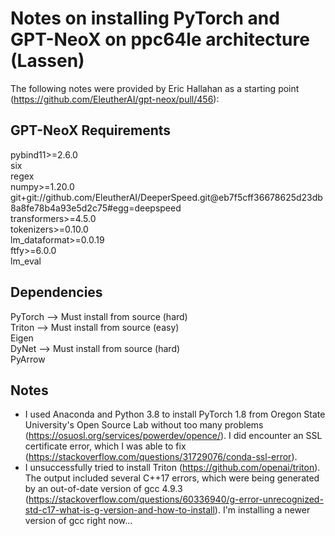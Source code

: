 # Notes on installing PyTorch and GPT-NeoX on ppc64le architecture (Lassen)

The following notes were provided by Eric Hallahan as a starting point (https://github.com/EleutherAI/gpt-neox/pull/456):  

## GPT-NeoX Requirements
pybind11>=2.6.0  
six  
regex  
numpy>=1.20.0  
git+git://github.com/EleutherAI/DeeperSpeed.git@eb7f5cff36678625d23db8a8fe78b4a93e5d2c75#egg=deepspeed  
transformers>=4.5.0  
tokenizers>=0.10.0  
lm_dataformat>=0.0.19  
ftfy>=6.0.0  
lm_eval  

## Dependencies
PyTorch --> Must install from source (hard)  
Triton --> Must install from source (easy)  
Eigen  
DyNet --> Must install from source (hard)  
PyArrow  

## Notes
* I used Anaconda and Python 3.8 to install PyTorch 1.8 from Oregon State University's Open Source Lab without too many problems (https://osuosl.org/services/powerdev/opence/). I did encounter an SSL certificate error, which I was able to fix (https://stackoverflow.com/questions/31729076/conda-ssl-error).
* I unsuccessfully tried to install Triton (https://github.com/openai/triton). The output included several C++17 errors, which were being generated by an out-of-date version of gcc 4.9.3 (https://stackoverflow.com/questions/60336940/g-error-unrecognized-std-c17-what-is-g-version-and-how-to-install). I'm installing a newer version of gcc right now...
